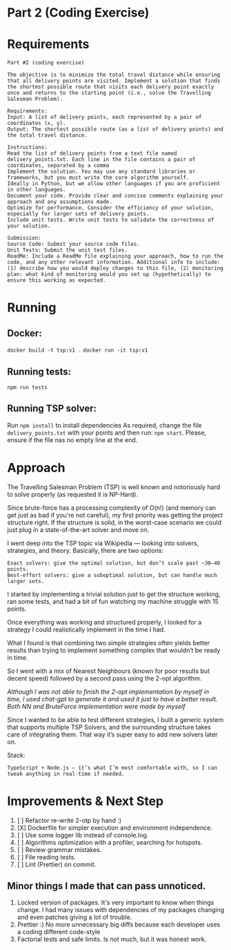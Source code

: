 # Part 2 (Coding Exercise)

# Requirements

    Part #2 (coding exercise)
    
    The objective is to minimize the total travel distance while ensuring that all delivery points are visited. Implement a solution that finds the shortest possible route that visits each delivery point exactly once and returns to the starting point (i.e., solve the Travelling Salesman Problem).
    
    Requirements:
    Input: A list of delivery points, each represented by a pair of coordinates (x, y).
    Output: The shortest possible route (as a list of delivery points) and the total travel distance.
    
    Instructions:
    Read the list of delivery points from a text file named delivery_points.txt. Each line in the file contains a pair of coordinates, separated by a comma
    Implement the solution. You may use any standard libraries or frameworks, but you must write the core algorithm yourself. 
    Ideally in Python, but we allow other languages if you are proficient in other languages.
    Document your code. Provide clear and concise comments explaining your approach and any assumptions made.
    Optimize for performance. Consider the efficiency of your solution, especially for larger sets of delivery points.
    Include unit tests. Write unit tests to validate the correctness of your solution.
    
    Submission:
    Source Code: Submit your source code files.
    Unit Tests: Submit the unit test files.
    ReadMe: Include a ReadMe file explaining your approach, how to run the code, and any other relevant information. Additional info to include: (1) describe how you would deploy changes to this file, (2) monitoring plan: what kind of monitoring would you set up (hypothetically) to ensure this working as expected.

# Running

## Docker:
`docker build -t tsp:v1 .`
`docker run -it tsp:v1`

## Running tests:

`npm run tests`

## Running TSP solver:

Run `npm install` to install dependencies
As required, change the file `delivery_points.txt` with your points and then run: `npm start`.
Please, ensure if the file nas no empty line at the end.

# Approach

The Travelling Salesman Problem (TSP) is well known and notoriously hard to solve properly (as requested it is NP-Hard).

Since brute-force has a processing complexity of O(n!) (and memory can get just as bad if you're not careful), my first priority was getting the project structure right. If the structure is solid, in the worst-case scenario we could just plug in a state-of-the-art solver and move on.

I went deep into the TSP topic via Wikipedia — looking into solvers, strategies, and theory. Basically, there are two options:

    Exact solvers: give the optimal solution, but don’t scale past ~30–40 points.
    Best-effort solvers: give a suboptimal solution, but can handle much larger sets.

I started by implementing a trivial solution just to get the structure working, ran some tests, and had a bit of fun watching my machine struggle with 15 points.

Once everything was working and structured properly, I looked for a strategy I could realistically implement in the time I had.

What I found is that combining two simple strategies often yields better results than trying to implement something complex that wouldn’t be ready in time.

So I went with a mix of Nearest Neighbours (known for poor results but decent speed) followed by a second pass using the 2-opt algorithm.

*Although I was not able to finish the 2-opt implementation by myself in time, I used chat-gpt to generate it and used it just to have a better result.*
*Both NN and BruteForce implementation were made by myself*

Since I wanted to be able to test different strategies, I built a generic system that supports multiple TSP Solvers, and the surrounding structure takes care of integrating them. That way it’s super easy to add new solvers later on.

Stack:

    TypeScript + Node.js — it’s what I’m most comfortable with, so I can tweak anything in real-time if needed.

# Improvements & Next Step

1. [ ] Refactor re-write 2-otp by hand :)
2. [X] Dockerfile for simpler execution and environment independence.
3. [ ] Use some logger lib instead of console.log.
4. [ ] Algorithms optimization with a profiler, searching for hotspots.
5. [ ] Review grammar mistakes.
6. [ ] File reading tests.
7. [ ] Lint (Prettier) on commit.

## Minor things I made that can pass unnoticed.
1. Locked version of packages. It's very important to know when things change. I had many issues with dependencies of my packages changing and even patches giving a lot of trouble.
2. Prettier :) No more unnecessary big diffs because each developer uses a coding different code-style 
3. Factorial tests and safe limits. Is not much, but it was honest work.
